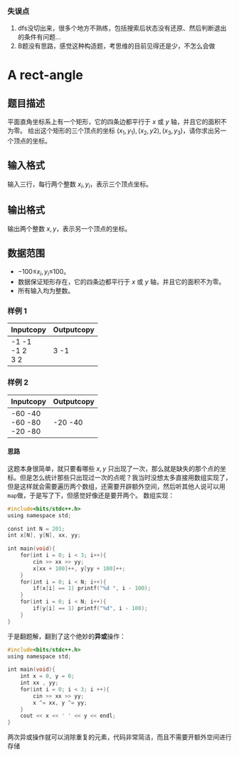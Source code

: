 ### 失误点
1. dfs没切出来，很多个地方不熟练，包括搜索后状态没有还原、然后判断退出的条件有问题...
2. B题没有思路，感觉这种构造题，考思维的目前见得还是少，不怎么会做

# A rect-angle
## 题目描述
平面直角坐标系上有一个矩形，它的四条边都平行于 $x$ 或 $y$ 轴，并且它的面积不为零。
给出这个矩形的三个顶点的坐标 $(x_1,y_1),(x_2,y2),(x_3,y_3)$，请你求出另一个顶点的坐标。
## 输入格式
输入三行，每行两个整数 $x_i​,y_i$​，表示三个顶点坐标。
## 输出格式
输出两个整数 $x,y$，表示另一个顶点的坐标。
## 数据范围
- −100≤$x_i​,y_i​$≤100。
- 数据保证矩形存在，它的四条边都平行于 $x$ 或 $y$ 轴，并且它的面积不为零。
- 所有输入均为整数。
### 样例 1
|Inputcopy|Outputcopy|
|---|---|
|-1 -1<br>-1 2<br>3 2|3 -1|
### 样例 2
|Inputcopy|Outputcopy|
|---|---|
|-60 -40<br>-60 -80<br>-20 -80|-20 -40|
#### 思路
这题本身很简单，就只要看哪些 $x,y$ 只出现了一次，那么就是缺失的那个点的坐标。但是怎么统计那些只出现过一次的点呢？我当时没想太多直接用数组实现了，但是这样就会需要遍历两个数组，还需要开辟额外空间，然后听其他人说可以用`map`做，于是写了下，但感觉好像还是要开两个。
数组实现：
```c++
#include<bits/stdc++.h>  
using namespace std;  
  
const int N = 201;  
int x[N], y[N], xx, yy;  
  
int main(void){  
    for(int i = 0; i < 3; i++){  
        cin >> xx >> yy;  
        x[xx + 100]++, y[yy + 100]++;  
    }  
    for(int i = 0; i < N; i++){  
        if(x[i] == 1) printf("%d ", i - 100);  
    }  
    for(int i = 0; i < N; i++){  
        if(y[i] == 1) printf("%d", i - 100);  
    }  
}
```
于是翻题解，翻到了这个绝妙的**异或**操作：
```c++
#include<bits/stdc++.h>  
using namespace std;  
  
int main(void){  
    int x = 0, y = 0;  
    int xx , yy;  
    for(int i = 0; i < 3; i ++){  
        cin >> xx >> yy;  
        x ^= xx, y ^= yy;  
    }  
    cout << x << ' ' << y << endl;  
}
```
两次异或操作就可以消除重复的元素，代码非常简洁，而且不需要开额外空间进行存储



